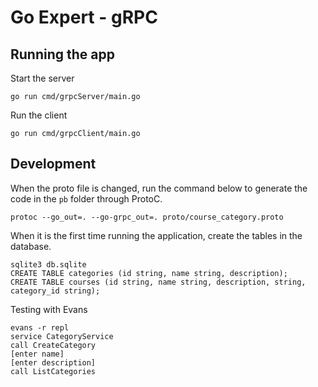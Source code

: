 # Go Expert - gRPC

## Running the app

Start the server
```
go run cmd/grpcServer/main.go
```

Run the client
```
go run cmd/grpcClient/main.go
```

## Development

When the proto file is changed, run the command below to generate the code in the `pb` folder through ProtoC.
```
protoc --go_out=. --go-grpc_out=. proto/course_category.proto
````

When it is the first time running the application, create the tables in the database.
```
sqlite3 db.sqlite
CREATE TABLE categories (id string, name string, description);
CREATE TABLE courses (id string, name string, description, string, category_id string);
```

Testing with Evans
```
evans -r repl
service CategoryService
call CreateCategory
[enter name]
[enter description]
call ListCategories
```
